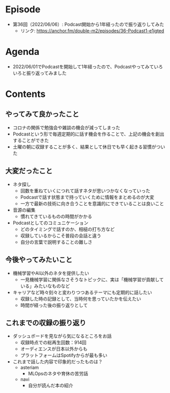 # Episode
- 第36回（2022/06/06）: Podcast開始から1年経ったので振り返りしてみた
    - リンク: https://anchor.fm/double-m2/episodes/36-Podcast1-e1jgted

# Agenda
- 2022/06/01でPodcastを開始して1年経ったので、Podcastやってみていろいろと振り返ってみました

# Contents
## やってみて良かったこと
- コロナの関係で勉強会や雑談の機会が減ってしまった
- Podcastという形で毎週定期的に話す機会を作ることで、上記の機会を創出することができた
- 土曜の朝に収録することが多く、結果として休日でも早く起きる習慣がついた
## 大変だったこと
- ネタ探し
    - 回数を重ねていくにつれて話すネタが思いつかなくなっていった
    - Podcastで話す状態まで持っていくために情報をまとめるのが大変
    - 一方で最新の技術に向き合うことを意識的にできていることは良いこと
- 音源の編集
    - 慣れてきているものの時間がかかる
- Podcastとしてのコミュニケーション
    - どのタイミングで話すのか、相槌の打ち方など
    - 収録しているからこそ普段の会話と違う
    - 自分の言葉で説明することの難しさ
## 今後やってみたいこと
- 機械学習やAI以外のネタを提供したい
    - 一見機械学習に関係なさそうなトピックに、実は「機械学習が貢献している」みたいなものなど
- キャリアなど時々刻々と変わりつつあるテーマにも定期的に話したい
    - 収録した時の記録として、当時何を思っていたかを伝えたい
    - 時間が経った後の振り返りとして
## これまでの収録の振り返り
- ダッシュボードを見ながら気になるところをお話
    - 収録時点での総再生回数：914回
    - オーディエンスが日本以外からも
    - プラットフォームはSpotifyからが最も多い
- これまで話した内容で印象的だったものは？
    - asteriam
        - MLOpsのネタや育休の苦労話
    - navi
        - 自分が読んだ本の紹介
